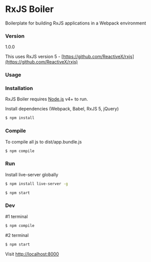 # RxJS Boiler

Boilerplate for building RxJS applications in a Webpack environment

### Version
1.0.0

This uses RxJS version 5 - [https://github.com/ReactiveX/rxjs](https://github.com/ReactiveX/rxjs)

### Usage


### Installation

RxJS Boiler requires [Node.js](https://nodejs.org/) v4+ to run.

Install dependencies (Webpack, Babel, RxJS 5, jQuery)

```sh
$ npm install
```

### Compile
To compile all js to dist/app.bundle.js

```sh
$ npm compile
``` 

### Run
Install live-server globally
```sh
$ npm install live-server -g
```

```sh
$ npm start
```

### Dev

#1 terminal
```sh
$ npm compile
```
#2 terminal
```sh
$ npm start
```

Visit [http://localhost:8000](http://localhost:8000)

